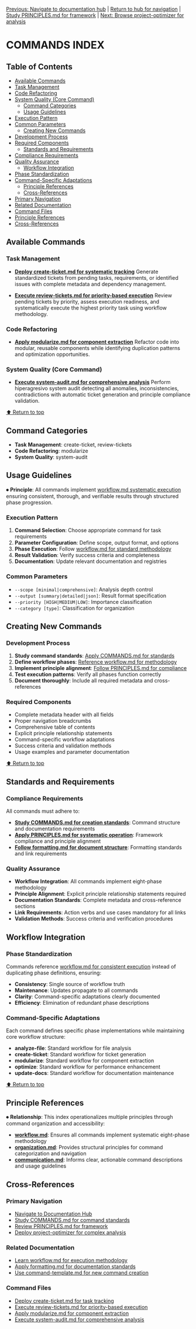 
[Previous: Navigate to documentation hub](../index.md) | [Return to hub for navigation](../index.md) | [Study PRINCIPLES.md for framework](../docs/PRINCIPLES.md) | [Next: Browse project-optimizer for analysis](../../agents/project-management/coordination/project-optimizer.md)

# COMMANDS INDEX

## Table of Contents
  - [Available Commands](#available-commands)
- [Task Management](#task-management)
- [Code Refactoring](#code-refactoring)
- [System Quality (Core Command)](#system-quality-core-command-)
  - [Command Categories](#command-categories)
  - [Usage Guidelines](#usage-guidelines)
- [Execution Pattern](#execution-pattern)
- [Common Parameters](#common-parameters)
  - [Creating New Commands](#creating-new-commands)
- [Development Process](#development-process)
- [Required Components](#required-components)
  - [Standards and Requirements](#standards-and-requirements)
- [Compliance Requirements](#compliance-requirements)
- [Quality Assurance](#quality-assurance)
  - [Workflow Integration](#workflow-integration)
- [Phase Standardization](#phase-standardization)
- [Command-Specific Adaptations](#command-specific-adaptations)
  - [Principle References](#principle-references)
  - [Cross-References](#cross-references)
- [Primary Navigation](#primary-navigation)
- [Related Documentation](#related-documentation)
- [Command Files](#command-files)
- [Principle References](#principle-references)
- [Cross-References](#cross-references)

## Available Commands


### Task Management
- **[Deploy create-ticket.md for systematic tracking](../../commands/domains/management/commands/create-ticket.md)**
  Generate standardized tickets from pending tasks, requirements, or identified issues with complete metadata and dependency management.

- **[Execute review-tickets.md for priority-based execution](../../commands/domains/management/commands/review-tickets.md)**
  Review pending tickets by priority, assess execution readiness, and systematically execute the highest priority task using workflow methodology.

### Code Refactoring
- **[Apply modularize.md for component extraction](../../commands/compositions/solutions/modularize.md)**
  Refactor code into modular, reusable components while identifying duplication patterns and optimization opportunities.

### System Quality (Core Command)
- **[Execute system-audit.md for comprehensive analysis](../../commands/domains/analysis/workflows/system-audit.md)**
  Perform hiperagresivo system audit detecting all anomalies, inconsistencies, contradictions with automatic ticket generation and principle compliance validation.



[⬆ Return to top](#commands-index)

## Command Categories

- **Task Management**: create-ticket, review-tickets
- **Code Refactoring**: modularize  
- **System Quality**: system-audit

## Usage Guidelines

⏺ **Principle**:  All commands implement [workflow.md systematic execution](../docs/principles/workflow.md#execution-phases) ensuring consistent, thorough, and verifiable results through structured phase progression.

### Execution Pattern
1. **Command Selection**: Choose appropriate command for task requirements
2. **Parameter Configuration**: Define scope, output format, and options
3. **Phase Execution**: Follow [workflow.md for standard methodology](../docs/principles/workflow.md#eight-phase-methodology)
4. **Result Validation**: Verify success criteria and completeness
5. **Documentation**: Update relevant documentation and registries

### Common Parameters
- `--scope [minimal|comprehensive]`: Analysis depth control
- `--output [summary|detailed|json]`: Result format specification
- `--priority [HIGH|MEDIUM|LOW]`: Importance classification
- `--category [type]`: Classification for organization

## Creating New Commands

### Development Process
1. **Study command standards**: [Apply COMMANDS.md for standards](COMMANDS.md)
2. **Define workflow phases**: [Reference workflow.md for methodology](../docs/principles/workflow.md#eight-phase-methodology)
3. **Implement principle alignment**: [Follow PRINCIPLES.md for compliance](../docs/PRINCIPLES.md)
4. **Test execution patterns**: Verify all phases function correctly
5. **Document thoroughly**: Include all required metadata and cross-references

### Required Components
- Complete metadata header with all fields
- Proper navigation breadcrumbs
- Comprehensive table of contents
- Explicit principle relationship statements
- Command-specific workflow adaptations
- Success criteria and validation methods
- Usage examples and parameter documentation

[⬆ Return to top](#commands-index)

## Standards and Requirements

### Compliance Requirements
All commands must adhere to:
- **[Study COMMANDS.md for creation standards](COMMANDS.md)**: Command structure and documentation requirements
- **[Apply PRINCIPLES.md for systematic operation](../docs/PRINCIPLES.md)**: Framework compliance and principle alignment
- **[Follow formatting.md for document structure](../principles/formatting.md)**: Formatting standards and link requirements

### Quality Assurance
- **Workflow Integration**: All commands implement eight-phase methodology
- **Principle Alignment**: Explicit principle relationship statements required
- **Documentation Standards**: Complete metadata and cross-reference sections
- **Link Requirements**: Action verbs and use cases mandatory for all links
- **Validation Methods**: Success criteria and verification procedures

## Workflow Integration

### Phase Standardization
Commands reference [workflow.md for consistent execution](../docs/principles/workflow.md#eight-phase-methodology) instead of duplicating phase definitions, ensuring:
- **Consistency**: Single source of workflow truth
- **Maintenance**: Updates propagate to all commands
- **Clarity**: Command-specific adaptations clearly documented
- **Efficiency**: Elimination of redundant phase descriptions

### Command-Specific Adaptations
Each command defines specific phase implementations while maintaining core workflow structure:
- **analyze-file**: Standard workflow for file analysis
- **create-ticket**: Standard workflow for ticket generation
- **modularize**: Standard workflow for component extraction
- **optimize**: Standard workflow for performance enhancement
- **update-docs**: Standard workflow for documentation maintenance

[⬆ Return to top](#commands-index)

## Principle References

⏺ **Relationship**: This index operationalizes multiple principles through command organization and accessibility:
- **[workflow.md](../principles/workflow.md)**: Ensures all commands implement systematic eight-phase methodology
- **[organization.md](../principles/organization.md)**: Provides structural principles for command categorization and navigation
- **[communication.md](../principles/communication.md)**: Informs clear, actionable command descriptions and usage guidelines

## Cross-References

### Primary Navigation
- [Navigate to Documentation Hub](../index.md)
- [Study COMMANDS.md for command standards](COMMANDS.md)
- [Review PRINCIPLES.md for framework](../docs/PRINCIPLES.md)
- [Deploy project-optimizer for complex analysis](../../agents/project-management/coordination/project-optimizer.md)

### Related Documentation
- [Learn workflow.md for execution methodology](../principles/workflow.md)
- [Apply formatting.md for documentation standards](../principles/formatting.md)
- [Use command-template.md for new command creation](../templates/command-template.md)

### Command Files
- [Deploy create-ticket.md for task tracking](../../commands/domains/management/commands/create-ticket.md)
- [Execute review-tickets.md for priority-based execution](../../commands/domains/management/commands/review-tickets.md)
- [Apply modularize.md for component extraction](../../commands/compositions/solutions/modularize.md)
- [Execute system-audit.md for comprehensive analysis](../../commands/domains/analysis/workflows/system-audit.md)

